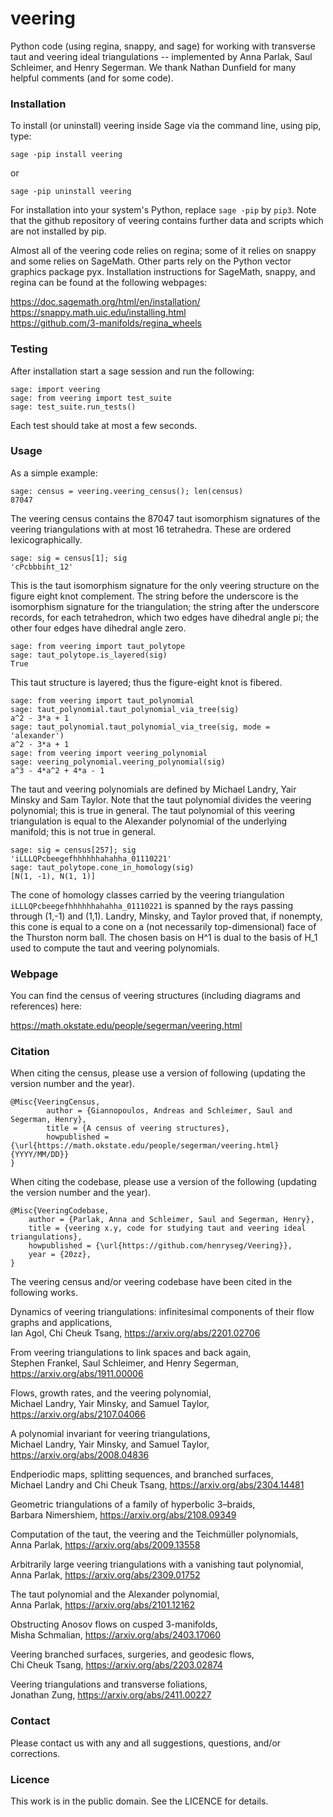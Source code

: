 # veering

Python code (using regina, snappy, and sage) for working with transverse taut
and veering ideal triangulations -- implemented by Anna Parlak, Saul Schleimer,
and Henry Segerman.  We thank Nathan Dunfield for many helpful comments (and
for some code).

### Installation

To install (or uninstall) veering inside Sage via the command line, using pip, type:

    sage -pip install veering

or

    sage -pip uninstall veering

For installation into your system's Python, replace `sage -pip` by `pip3`.
Note that the github repository of veering contains further data and scripts
which are not installed by pip.

Almost all of the veering code relies on regina; some of it relies on
snappy and some relies on SageMath.  Other parts rely on the Python
vector graphics package pyx.  Installation instructions for SageMath,
snappy, and regina can be found at the following webpages:

https://doc.sagemath.org/html/en/installation/ \
https://snappy.math.uic.edu/installing.html \
https://github.com/3-manifolds/regina_wheels

### Testing

After installation start a sage session and run the following:

    sage: import veering
    sage: from veering import test_suite
    sage: test_suite.run_tests()

Each test should take at most a few seconds.

### Usage

As a simple example:

    sage: census = veering.veering_census(); len(census)
    87047

The veering census contains the 87047 taut isomorphism signatures
of the veering triangulations with at most 16 tetrahedra.  These are
ordered lexicographically.

    sage: sig = census[1]; sig
    'cPcbbbiht_12'

This is the taut isomorphism signature for the only veering
structure on the figure eight knot complement.  The string before the
underscore is the isomorphism signature for the triangulation; the
string after the underscore records, for each tetrahedron, which two
edges have dihedral angle pi; the other four edges have dihedral angle 
zero.

    sage: from veering import taut_polytope
    sage: taut_polytope.is_layered(sig)
    True

This taut structure is layered; thus the figure-eight knot is fibered.

    sage: from veering import taut_polynomial
    sage: taut_polynomial.taut_polynomial_via_tree(sig)
    a^2 - 3*a + 1
    sage: taut_polynomial.taut_polynomial_via_tree(sig, mode = 'alexander')
    a^2 - 3*a + 1
    sage: from veering import veering_polynomial
    sage: veering_polynomial.veering_polynomial(sig)
    a^3 - 4*a^2 + 4*a - 1

The taut and veering polynomials are defined by Michael Landry, Yair 
Minsky and Sam Taylor.  Note that the taut polynomial divides the veering 
polynomial; this is true in general.  The taut polynomial of this veering 
triangulation is equal to the Alexander polynomial of the underlying 
manifold; this is not true in general.

    sage: sig = census[257]; sig
    'iLLLQPcbeegefhhhhhhahahha_01110221'
    sage: taut_polytope.cone_in_homology(sig)
    [N(1, -1), N(1, 1)]
    
The cone of homology classes carried by the veering triangulation
`iLLLQPcbeegefhhhhhhahahha_01110221` is spanned by the rays passing 
through (1,-1) and (1,1). Landry, Minsky, and Taylor proved that, 
if nonempty, this cone is equal to a cone on a (not necessarily top-dimensional) 
face of the Thurston norm ball. The chosen basis on H^1 is dual to the 
basis of H_1 used to compute the taut and veering polynomials.

### Webpage

You can find the census of veering structures (including diagrams and references) here: 

https://math.okstate.edu/people/segerman/veering.html

### Citation

When citing the census, please use a version of following (updating the 
version number and the year).
```
@Misc{VeeringCensus,
        author = {Giannopoulos, Andreas and Schleimer, Saul and Segerman, Henry},
        title = {A census of veering structures},
        howpublished = {\url{https://math.okstate.edu/people/segerman/veering.html} {YYYY/MM/DD}}
}
```

When citing the codebase, please use a version of the following (updating the 
version number and the year). 
```
@Misc{VeeringCodebase,
    author = {Parlak, Anna and Schleimer, Saul and Segerman, Henry},
    title = {veering x.y, code for studying taut and veering ideal triangulations},
    howpublished = {\url{https://github.com/henryseg/Veering}},
    year = {20zz},
}
```

The veering census and/or veering codebase have been cited in the following works. 

Dynamics of veering triangulations: infinitesimal components of their flow graphs and applications, \
Ian Agol, Chi Cheuk Tsang, https://arxiv.org/abs/2201.02706

From veering triangulations to link spaces and back again, \
Stephen Frankel, Saul Schleimer, and Henry Segerman, https://arxiv.org/abs/1911.00006

Flows, growth rates, and the veering polynomial, \
Michael Landry, Yair Minsky, and Samuel Taylor, https://arxiv.org/abs/2107.04066

A polynomial invariant for veering triangulations, \
Michael Landry, Yair Minsky, and Samuel Taylor, https://arxiv.org/abs/2008.04836

Endperiodic maps, splitting sequences, and branched surfaces, \
Michael Landry and Chi Cheuk Tsang, https://arxiv.org/abs/2304.14481

Geometric triangulations of a family of hyperbolic 3–braids, \
Barbara Nimershiem, https://arxiv.org/abs/2108.09349

Computation of the taut, the veering and the Teichmüller polynomials, \
Anna Parlak, https://arxiv.org/abs/2009.13558

Arbitrarily large veering triangulations with a vanishing taut polynomial, \
Anna Parlak, https://arxiv.org/abs/2309.01752

The taut polynomial and the Alexander polynomial, \
Anna Parlak, https://arxiv.org/abs/2101.12162

Obstructing Anosov flows on cusped 3-manifolds, \
Misha Schmalian, https://arxiv.org/abs/2403.17060

Veering branched surfaces, surgeries, and geodesic flows, \
Chi Cheuk Tsang, https://arxiv.org/abs/2203.02874

Veering triangulations and transverse foliations, \
Jonathan Zung, https://arxiv.org/abs/2411.00227

### Contact

Please contact us with any and all suggestions, questions, and/or corrections.

### Licence

This work is in the public domain. See the LICENCE for details.
